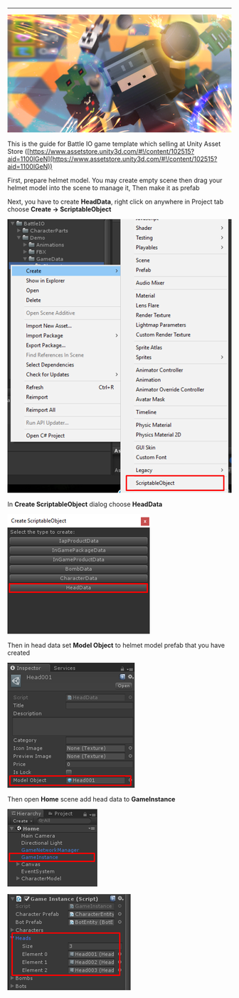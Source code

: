 * * *

![](../images/11CARlGsibDu3O1egaKn93w.png)

This is the guide for Battle IO game template which selling at Unity Asset Store ([https://www.assetstore.unity3d.com/#!/content/102515?aid=1100lGeN](https://www.assetstore.unity3d.com/#!/content/102515?aid=1100lGeN))

First, prepare helmet model. You may create empty scene then drag your helmet model into the scene to manage it, Then make it as prefab

Next, you have to create **HeadData**, right click on anywhere in Project tab choose **Create -> ScriptableObject**

![](../images/0dt62XM-sHp6Ha66z.png)

In **Create ScriptableObject** dialog choose **HeadData**

![](../images/0o6DTQq2ji3cperSQ.png)

Then in head data set **Model Object** to helmet model prefab that you have created

![](../images/0d2CdMJg7LhRYRD3F.png)

Then open **Home** scene add head data to **GameInstance**

![](../images/0vCbulVIBH6LJuT6J.png)

![](../images/0IIPeNYT9FJMhJ3so.png)